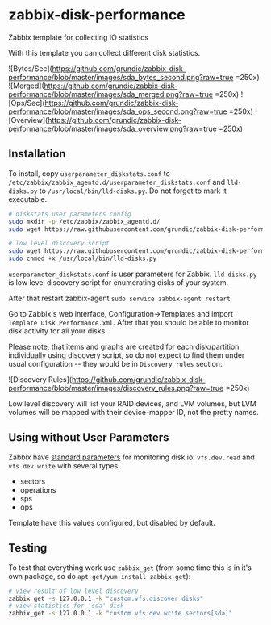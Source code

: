 zabbix-disk-performance
=======================

Zabbix template for collecting IO statistics

With this template you can collect different disk statistics.

![Bytes/Sec](https://github.com/grundic/zabbix-disk-performance/blob/master/images/sda_bytes_second.png?raw=true =250x)
![Merged](https://github.com/grundic/zabbix-disk-performance/blob/master/images/sda_merged.png?raw=true =250x)
![Ops/Sec](https://github.com/grundic/zabbix-disk-performance/blob/master/images/sda_ops_second.png?raw=true =250x)
![Overview](https://github.com/grundic/zabbix-disk-performance/blob/master/images/sda_overview.png?raw=true =250x)

Installation
------------
To install, copy `userparameter_diskstats.conf` to `/etc/zabbix/zabbix_agentd.d/userparameter_diskstats.conf` and `lld-disks.py` to `/usr/local/bin/lld-disks.py`.
Do not forget to mark it executable.
```bash
# diskstats user parameters config
sudo mkdir -p /etc/zabbix/zabbix_agentd.d/
sudo wget https://raw.githubusercontent.com/grundic/zabbix-disk-performance/master/userparameter_diskstats.conf -O /etc/zabbix/zabbix_agentd.d/userparameter_diskstats.conf

# low level discovery script
sudo wget https://raw.githubusercontent.com/grundic/zabbix-disk-performance/master/lld-disks.py -O /usr/local/bin/lld-disks.py
sudo chmod +x /usr/local/bin/lld-disks.py
```

`userparameter_diskstats.conf` is user parameters for Zabbix.
`lld-disks.py` is low level discovery script for enumerating disks of your system.

After that restart zabbix-agent
```sudo service zabbix-agent restart```

Go to Zabbix's web interface, Configuration->Templates and import `Template Disk Performance.xml`.
After that you should be able to monitor disk activity for all your disks.

Please note, that items and graphs are created for each disk/partition individually using discovery script, so do not expect to
find them under usual configuration -- they would be in `Discovery rules` section:

![Discovery Rules](https://github.com/grundic/zabbix-disk-performance/blob/master/images/discovery_rules.png?raw=true =250x)

Low level discovery will list your RAID devices, and LVM volumes, but LVM
volumes will be mapped with their device-mapper ID, not the pretty names.

Using without User Parameters
-----------------------------
Zabbix have [standard parameters](https://www.zabbix.com/documentation/2.0/manual/appendix/items/supported_by_platform) for monitoring disk io: `vfs.dev.read` and `vfs.dev.write` with several types:
* sectors
* operations
* sps
* ops

Template have this values configured, but disabled by default.


Testing
-------
To test that everything work use `zabbix_get` (from some time this is in it's own package, so do `apt-get/yum install zabbix-get`):
```bash
# view result of low level discovery
zabbix_get -s 127.0.0.1 -k "custom.vfs.discover_disks"
# view statistics for 'sda' disk
zabbix_get -s 127.0.0.1 -k "custom.vfs.dev.write.sectors[sda]"
```
